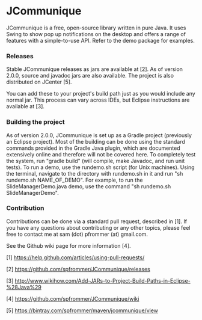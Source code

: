 # JCommunique
JCommunique is a free, open-source library written in pure Java. It uses Swing to show pop up notifications on the desktop and offers a range of features with a simple-to-use API. Refer to the demo package for examples.

### Releases
Stable JCommunique releases as jars are available at [2]. As of version 2.0.0, source and javadoc jars are also available. The project is also distributed on JCenter [5].

You can add these to your project's build path just as you would include any normal jar. This process can vary across IDEs, but Eclipse instructions are available at [3].

### Building the project
As of version 2.0.0, JCommunique is set up as a Gradle project (previously an Eclipse project). Most of the building can be done using the standard commands provided in the Gradle Java plugin, which are documented extensively online and therefore will not be covered here. To completely test the system, run "gradle build" (will compile, make Javadoc, and run unit tests). To run a demo, use the rundemo.sh script (for Unix machines). Using the terminal, navigate to the directory with rundemo.sh in it and run "sh rundemo.sh NAME_OF_DEMO". For example, to run the SlideManagerDemo.java demo, use the command "sh rundemo.sh SlideManagerDemo".

### Contribution
Contributions can be done via a standard pull request, described in [1]. If you have any questions about contributing or any other topics, please feel free to contact me at sam (dot) pfrommer (at) gmail.com.

See the Github wiki page for more information [4].

[1] https://help.github.com/articles/using-pull-requests/

[2] https://github.com/spfrommer/JCommunique/releases

[3] http://www.wikihow.com/Add-JARs-to-Project-Build-Paths-in-Eclipse-%28Java%29

[4] https://github.com/spfrommer/JCommunique/wiki

[5] https://bintray.com/spfrommer/maven/jcommunique/view
